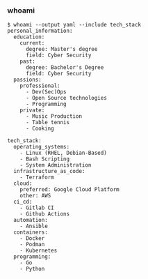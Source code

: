 <!--
**tomek-skrond/tomek-skrond** is a ✨ _special_ ✨ repository because its `README.md` (this file) appears on your GitHub profile.

Here are some ideas to get you started:

- 🔭 I’m currently working on ...
- 🌱 I’m currently learning ...
- 👯 I’m looking to collaborate on ...
- 🤔 I’m looking for help with ...
- 💬 Ask me about ...
- 📫 How to reach me: ...
- 😄 Pronouns: ...
- ⚡ Fun fact: ...
-->
### whoami
```
$ whoami --output yaml --include tech_stack
personal_information:
  education:
    current:
      degree: Master's degree
      field: Cyber Security
    past:
      degree: Bachelor's Degree
      field: Cyber Security
  passions:
    professional:
      - Dev(Sec)Ops
      - Open Source technologies
      - Programming
    private:
      - Music Production
      - Table tennis
      - Cooking

tech_stack:
  operating_systems:
    - Linux (RHEL, Debian-Based)
    - Bash Scripting
    - System Administration
  infrastructure_as_code:
    - Terraform
  cloud:
    preferred: Google Cloud Platform
    other: AWS
  ci_cd:
    - Gitlab CI
    - Github Actions
  automation:
    - Ansible
  containers:
    - Docker
    - Podman
    - Kubernetes
  programming:
    - Go
    - Python
```
